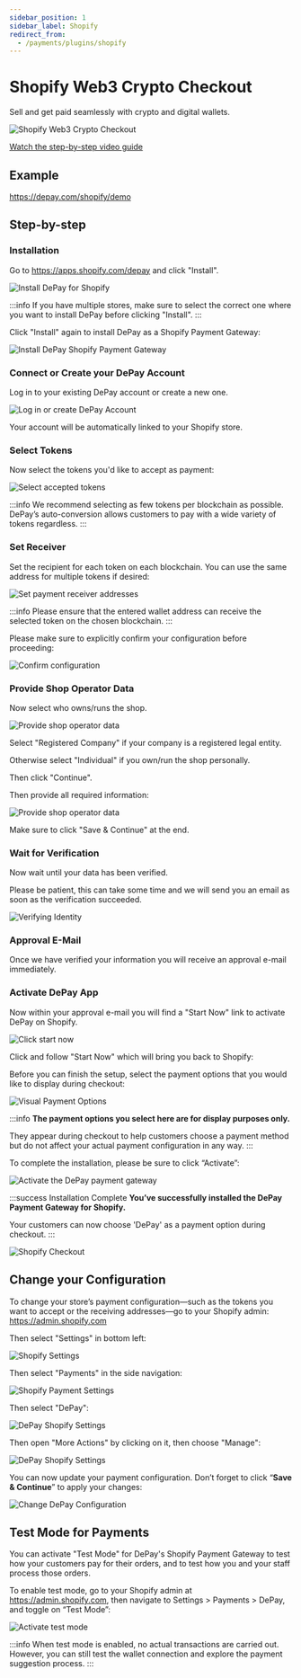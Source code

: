 ```yaml
---
sidebar_position: 1
sidebar_label: Shopify
redirect_from:
  - /payments/plugins/shopify
---
```


# Shopify Web3 Crypto Checkout

Sell and get paid seamlessly with crypto and digital wallets.

![Shopify Web3 Crypto Checkout](/img/checkouts/shopify-depay-checkout.jpg)

[<FontAwesomeIcon icon="fa-brands fa-youtube" /> Watch the step-by-step video guide](https://depay.com/how-to/accept-web3-cryptocurrency-payments-on-shopify-4yObn75fWUVaxzBDbN8Dzd)

## Example

https://depay.com/shopify/demo

## Step-by-step

### Installation

Go to https://apps.shopify.com/depay and click "Install".

![Install DePay for Shopify](/img/checkouts/shopify/install-depay-for-shopify.jpg)

:::info
If you have multiple stores, make sure to select the correct one where you want to install DePay before clicking "Install".
:::

Click "Install" again to install DePay as a Shopify Payment Gateway:

![Install DePay Shopify Payment Gateway](/img/checkouts/shopify/install-depay-gateway-for-shopify.jpg)

### Connect or Create your DePay Account

Log in to your existing DePay account or create a new one.

![Log in or create DePay Account](/img/checkouts/shopify/log-in-or-create-depay-account.jpg)

Your account will be automatically linked to your Shopify store.

### Select Tokens

Now select the tokens you'd like to accept as payment:

![Select accepted tokens](/img/checkouts/shopify/select-accepted-tokens.jpg)

:::info
We recommend selecting as few tokens per blockchain as possible. DePay’s auto-conversion allows customers to pay with a wide variety of tokens regardless.
:::

### Set Receiver

Set the recipient for each token on each blockchain. You can use the same address for multiple tokens if desired:

![Set payment receiver addresses](/img/checkouts/shopify/set-receiver.jpg)

:::info
Please ensure that the entered wallet address can receive the selected token on the chosen blockchain.
:::

Please make sure to explicitly confirm your configuration before proceeding:

![Confirm configuration](/img/checkouts/shopify/confirm-configuration.jpg)

### Provide Shop Operator Data

Now select who owns/runs the shop.

![Provide shop operator data](/img/checkouts/shopify/provide-shop-operator-data.jpg)

Select "Registered Company" if your company is a registered legal entity.

Otherwise select "Individual" if you own/run the shop personally.

Then click "Continue".

Then provide all required information:

![Provide shop operator data](/img/checkouts/shopify/provide-shop-operator-data2.jpg)

Make sure to click "Save & Continue" at the end.

### Wait for Verification

Now wait until your data has been verified.

Please be patient, this can take some time and we will send you an email as soon as the verification succeeded.

![Verifying Identity](/img/checkouts/shopify/verifying-identity.jpg)

### Approval E-Mail

Once we have verified your information you will receive an approval e-mail immediately.

### Activate DePay App

Now within your approval e-mail you will find a "Start Now" link to activate DePay on Shopify.

![Click start now](/img/checkouts/shopify/click-start-now.jpg)

Click and follow "Start Now" which will bring you back to Shopify:

Before you can finish the setup, select the payment options that you would like to display during checkout:

![Visual Payment Options](/img/checkouts/shopify/select-payment-methods.jpg)

:::info
**The payment options you select here are for display purposes only.**

They appear during checkout to help customers choose a payment method but do not affect your actual payment configuration in any way.
:::

To complete the installation, please be sure to click “Activate”:

![Activate the DePay payment gateway](/img/checkouts/shopify/activate.jpg)

:::success Installation Complete
**You’ve successfully installed the DePay Payment Gateway for Shopify.**

Your customers can now choose 'DePay' as a payment option during checkout.
:::

![Shopify Checkout](/img/checkouts/shopify/checkout.jpg)


## Change your Configuration

To change your store’s payment configuration—such as the tokens you want to accept or the receiving addresses—go to your Shopify admin: https://admin.shopify.com

Then select "Settings" in bottom left:

![Shopify Settings](/img/checkouts/shopify/settings.jpg)

Then select "Payments" in the side navigation:

![Shopify Payment Settings](/img/checkouts/shopify/payment-settings.jpg)

Then select "DePay":

![DePay Shopify Settings](/img/checkouts/shopify/depay-payment-settings.jpg)

Then open "More Actions" by clicking on it, then choose "Manage":

![DePay Shopify Settings](/img/checkouts/shopify/manage-depay.jpg)

You can now update your payment configuration. Don’t forget to click “**Save & Continue**” to apply your changes:

![Change DePay Configuration](/img/checkouts/shopify/change-depay-configuration.jpg)

## Test Mode for Payments

You can activate "Test Mode" for DePay's Shopify Payment Gateway to test how your customers pay for their orders, and to test how you and your staff process those orders.

To enable test mode, go to your Shopify admin at https://admin.shopify.com, then navigate to Settings > Payments > DePay, and toggle on “Test Mode”:

![Activate test mode](/img/checkouts/shopify/activate-test-mode.jpg)

:::info
When test mode is enabled, no actual transactions are carried out. However, you can still test the wallet connection and explore the payment suggestion process.
:::
